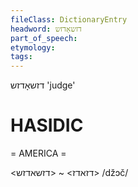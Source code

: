 ```yaml
---
fileClass: DictionaryEntry
headword: דזשאָדזש
part_of_speech: 
etymology: 
tags: 
---
```

דזשאָדזש
'judge'

HASIDIC
=======
= AMERICA = 

<דזאדז> ~ <דזשאדזש>
/džɔč/